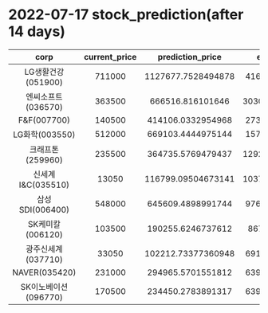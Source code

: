 # 2022-07-17 stock_prediction(after 14 days)

|   corp   |   current_price   |   prediction_price   |   expected_profit   |
|:--------:|:-----------------:|:--------------------:|:-------------------:|
|LG생활건강(051900)|711000|1127677.7528494878|416677.7528494878|
|엔씨소프트(036570)|363500|666516.816101646|303016.81610164605|
|F&F(007700)|140500|414106.0332954968|273606.0332954968|
|LG화학(003550)|512000|669103.4444975144|157103.4444975144|
|크래프톤(259960)|235500|364735.5769479437|129235.57694794371|
|신세계 I&C(035510)|13050|116799.09504673141|103749.09504673141|
|삼성SDI(006400)|548000|645609.4898991744|97609.48989917443|
|SK케미칼(006120)|103500|190255.6246737612|86755.6246737612|
|광주신세계(037710)|33050|102212.73377360948|69162.73377360948|
|NAVER(035420)|231000|294965.5701551812|63965.57015518122|
|SK이노베이션(096770)|170500|234450.2783891317|63950.27838913171|
